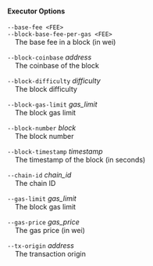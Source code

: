 #### Executor Options

`--base-fee <FEE>`  
`--block-base-fee-per-gas <FEE>`  
&nbsp;&nbsp;&nbsp;&nbsp;The base fee in a block (in wei)

`--block-coinbase` *address*  
&nbsp;&nbsp;&nbsp;&nbsp;The coinbase of the block

`--block-difficulty` *difficulty*  
&nbsp;&nbsp;&nbsp;&nbsp;The block difficulty

`--block-gas-limit` *gas_limit*  
&nbsp;&nbsp;&nbsp;&nbsp;The block gas limit

`--block-number` *block*  
&nbsp;&nbsp;&nbsp;&nbsp;The block number

`--block-timestamp` *timestamp*  
&nbsp;&nbsp;&nbsp;&nbsp;The timestamp of the block (in seconds)

`--chain-id` *chain_id*  
&nbsp;&nbsp;&nbsp;&nbsp;The chain ID

`--gas-limit` *gas_limit*  
&nbsp;&nbsp;&nbsp;&nbsp;The block gas limit

`--gas-price` *gas_price*  
&nbsp;&nbsp;&nbsp;&nbsp;The gas price (in wei)

`--tx-origin` *address*  
&nbsp;&nbsp;&nbsp;&nbsp;The transaction origin
